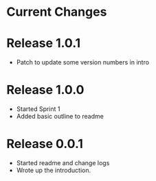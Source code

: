 # Current Changes

# Release 1.0.1
- Patch to update some version numbers in intro

# Release 1.0.0
- Started Sprint 1
- Added basic outline to readme

# Release 0.0.1
- Started readme and change logs
- Wrote up the introduction.
